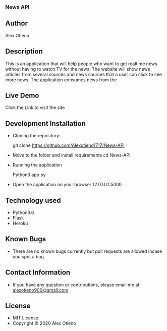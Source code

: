 ### News API

## Author
Alex Otieno

## Description
This is an application that will help people who want to get realtime news without having to watch TV for the news. The website will show news articles from several sources and news sources that a user can click to see more news. The application consumes news from the 

## Live Demo
Click the Link to visit the site

## Development Installation
* Cloning the repository:

  git clone https://github.com/Alexotieno1717/News-API

* Move to the folder and install requirements
   cd News-API
* Running the application

   Python3 app.py

* Open the application on your browser 127.0.0.1:5000

## Technology used
* Python3.6
* Flask
* Heroku

## Known Bugs

* There are no known bugs currently but pull requests are allowed incase you spot a bug

## Contact Information
* If you have any question or contributions, please email me at alexotieno900@gmail.com

## License
* MIT License:
* Copyright &copy; 2020 Alex Otieno